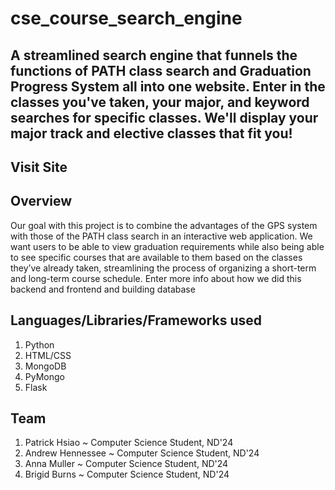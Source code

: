 # cse_course_search_engine

A streamlined search engine that funnels the functions of PATH class search and Graduation Progress System all into one website. Enter in the classes you've taken, your major, and keyword searches for specific classes. 
We'll display your major track and elective classes that fit you!
 ---
## Visit Site


## Overview
Our goal with this project is to combine the advantages of the GPS system with those of the PATH class search in an interactive web application. We want users to be able to view graduation requirements while also being able to see specific courses that are available to them based on the classes they’ve already taken, streamlining the process of organizing a short-term and long-term course schedule.
Enter more info about how we did this backend and frontend and building database


## Languages/Libraries/Frameworks used
1. Python
2. HTML/CSS
3. MongoDB
4. PyMongo
5. Flask

## Team
1. Patrick Hsiao ~ Computer Science Student, ND'24
2. Andrew Hennessee ~ Computer Science Student, ND'24
3. Anna Muller ~ Computer Science Student, ND'24
4. Brigid Burns ~ Computer Science Student, ND'24
